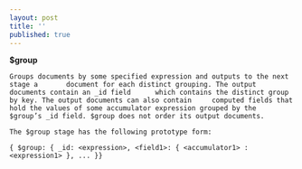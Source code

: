 ```yaml
---
layout: post
title: ''
published: true
---
```

**$group**
	
    Groups documents by some specified expression and outputs to the next stage a 		document for each distinct grouping. The output documents contain an _id field 		which contains the distinct group by key. The output documents can also contain 	computed fields that hold the values of some accumulator expression grouped by the 	   $group’s _id field. $group does not order its output documents.
    
    The $group stage has the following prototype form:
	
    { $group: { _id: <expression>, <field1>: { <accumulator1> : <expression1> }, ... }}
    
    
